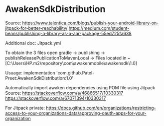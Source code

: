 # AwakenSdkDistribution

Source: 
https://www.talentica.com/blogs/publish-your-android-library-on-jitpack-for-better-reachability/
https://medium.com/student-beans/publishing-a-library-as-a-aar-package-55ed725fa638

Additional doc: Jitpack.yml

To obtain the 3 files open gradle -> publishing -> publishReleasePublicationToMavenLocal -> Files located in ~ [C:\Users\HP\.m2\repository\com\awakenmobile\awakensdk\1.0]

Usuage: 
    implementation 'com.github.Patel-Preet:AwakenSdkDistribution:1.0'

Automatically import awaken dependencies using POM file using Jitpack
Source:
https://stackoverflow.com/a/46866517/10330317
https://stackoverflow.com/a/67071394/10330317


For Jitpack private: https://docs.github.com/en/organizations/restricting-access-to-your-organizations-data/approving-oauth-apps-for-your-organization
